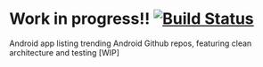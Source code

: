 # Work in progress!! [![Build Status](https://www.bitrise.io/app/563dd57e97b28c7d/status.svg?token=WDz6qWzrqnzEjOarWr59_Q)](https://www.bitrise.io/app/563dd57e97b28c7d)
Android app listing trending Android Github repos, featuring clean architecture and testing [WIP]
